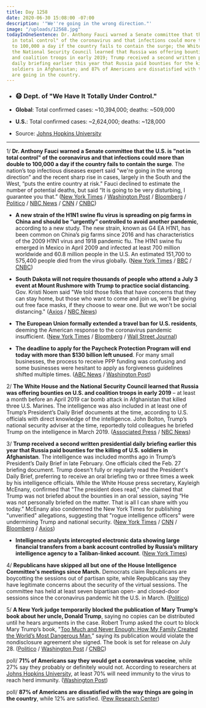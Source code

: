 ```yaml
---
title: Day 1258
date: 2020-06-30 15:08:00 -07:00
description: '"We''re going in the wrong direction."'
image: "/uploads/12568.jpg"
todayInOneSentence: Dr. Anthony Fauci warned a Senate committee that the U.S. is "not
  in total control" of the coronavirus and that infections could more than double
  to 100,000 a day if the country fails to contain the surge; the White House and
  the National Security Council learned that Russia was offering bounties on U.S.
  and coalition troops in early 2019; Trump received a second written presidential
  daily briefing earlier this year that Russia paid bounties for the killing of U.S.
  soldiers in Afghanistan; and 87% of Americans are dissatisfied with the way things
  are going in the country.
---
```


* ### 😷 Dept. of "We Have It Totally Under Control."

* **Global**: Total confirmed cases: \~10,394,000; deaths: \~509,000

* **U.S.**: Total confirmed cases: \~2,624,000; deaths: \~128,000

* Source: [Johns Hopkins University](https://coronavirus.jhu.edu/map.html)

---

1/ **Dr. Anthony Fauci warned a Senate committee that the U.S. is "not in total control" of the coronavirus and that infections could more than double to 100,000 a day if the country fails to contain the surge**. The nation’s top infectious diseases expert said "we're going in the wrong direction” and the recent sharp rise in cases, largely in the South and the West, “puts the entire country at risk." Fauci declined to estimate the number of potential deaths, but said “It is going to be very disturbing, I guarantee you that.”
\([New York Times](https://www.nytimes.com/2020/06/30/world/coronavirus-updates.html#link-72d9102c) / [Washington Post](https://www.washingtonpost.com/nation/2020/06/30/coronavirus-live-updates-us/) / [Bloomberg](https://www.bloomberg.com/news/articles/2020-06-30/fda-issues-vaccine-guidance-as-fauci-balances-hope-with-realism?srnd=premium&sref=MIBMEEoj) / [Politico](https://www.politico.com/news/2020/06/30/trump-officials-some-states-skipped-reopening-guidelines-345464) / [NBC News](https://www.nbcnews.com/health/health-news/fauci-covid-19-cases-could-swell-100-000-day-if-n1232526) / [CNN](https://www.cnn.com/politics/live-news/covid-19-school-work-reopening-testimony-06-30-20/h_cc7cf09eae87064e72f75af30984acd3) / [CNBC](https://www.cnbc.com/2020/06/30/fauci-says-us-coronavirus-outbreak-is-going-to-be-very-disturbing-could-top-100000-cases-a-day.html))

* **A new strain of the H1N1 swine flu virus is spreading on pig farms in China and should be “urgently” controlled to avoid another pandemic**, according to a new study. The new strain, known as G4 EA H1N1, has been common on China’s pig farms since 2016 and has characteristics of the 2009 H1N1 virus and 1918 pandemic flu. The H1N1 swine flu emerged in Mexico in April 2009 and infected at least 700 million worldwide and 60.8 million people in the U.S. An estimated 151,700 to 575,400 people died from the virus globally. ([New York Times](https://www.nytimes.com/2020/06/30/world/asia/h1n1-swine-flu-virus-china-pig.html) / [BBC](https://www.bbc.com/news/health-53218704) / [CNBC](https://www.cnbc.com/2020/06/30/dr-anthony-fauci-says-new-virus-in-china-has-traits-of-2009-h1n1-and-1918-pandemic-flu.html))

* **South Dakota will not require thousands of people who attend a July 3 event at Mount Rushmore with Trump to practice social distancing**. Gov. Kristi Noem said "We told those folks that have concerns that they can stay home, but those who want to come and join us, we'll be giving out free face masks, if they choose to wear one. But we won't be social distancing." ([Axios](https://www.axios.com/south-dakota-governor-social-distancing-trump-event-c20b93b8-0177-4ac5-bc88-9e6bf1a31d72.html) / [NBC News](https://www.nbcnews.com/politics/politics-news/s-dakota-gov-noem-says-we-will-not-be-social-n1232507))

* **The European Union formally extended a travel ban for U.S. residents**, deeming the American response to the coronavirus pandemic insufficient. ([New York Times](https://www.nytimes.com/2020/06/30/world/europe/eu-reopening-blocks-us-travelers.html) / [Bloomberg](https://www.bloomberg.com/news/articles/2020-06-30/europe-extends-block-on-u-s-travelers-over-coronavirus-concerns?srnd=premium&sref=MIBMEEoj) / [Wall Street Journal](https://www.wsj.com/articles/eu-opens-up-to-some-travelers-but-not-americans-11593524652))

* **The deadline to apply for the Paycheck Protection Program will end today with more than $130 billion left unused**. For many small businesses, the process to receive PPP funding was confusing and some businesses were hesitant to apply as forgiveness guidelines shifted multiple times. ([ABC News](https://abcnews.go.com/Politics/day-small-businesses-apply-ppp-134b-remains-emergency/story?id=71529975) / [Washington Post](https://www.washingtonpost.com/business/2020/06/30/paycheck-protection-program/))

2/ **The White House and the National Security Council learned that Russia was offering bounties on U.S. and coalition troops in early 2019** – at least a month before an April 2019 car bomb attack in Afghanistan that killed three U.S. Marines. The intelligence was also included in at least one of Trump’s President’s Daily Brief documents at the time, according to U.S. officials with direct knowledge of the intelligence. John Bolton, Trump’s national security adviser at the time, reportedly told colleagues he briefed Trump on the intelligence in March 2019. ([Associated Press](https://apnews.com/425e43fa0ffdd6e126c5171653ec47d1) / [NBC News](https://www.nbcnews.com/news/us-news/white-house-learned-russian-bounty-intelligence-early-2019-n1232565))

3/ **Trump received a second written presidential daily briefing earlier this year that Russia paid bounties for the killing of U.S. soldiers in Afghanistan**. The intelligence was included months ago in Trump’s President’s Daily Brief in late February. One officials cited the Feb. 27 briefing document. Trump doesn't fully or regularly read the President's Daily Brief, preferring to receive an oral briefing two or three times a week by his intelligence officials. While the White House press secretary, Kayleigh McEnany, confirmed that "The president does read," she claimed that Trump was not briefed about the bounties in an oral session, saying “He was not personally briefed on the matter. That is all I can share with you today.” McEnany also condemned the New York Times for publishing "unverified" allegations, suggesting that "rogue intelligence officers" were undermining Trump and national security. ([New York Times](https://www.nytimes.com/2020/06/29/us/politics/russian-bounty-trump.html) / [CNN](https://edition.cnn.com/2020/06/29/politics/russia-bounties-presidential-daily-briefing) / [Bloomberg](https://www.bloomberg.com/news/articles/2020-06-30/trump-stirs-new-alarm-over-russia-by-dismissing-bounty-claims?sref=MIBMEEoj) / [Axios](https://www.axios.com/kayleigh-mcenany-new-york-times-russia-bounties-905016bb-6127-4708-8a4a-2c30fe0a2960.html))

* **Intelligence analysts intercepted electronic data showing large financial transfers from a bank account controlled by Russia’s military intelligence agency to a Taliban-linked account**. ([New York Times](https://www.nytimes.com/2020/06/30/us/politics/russian-bounties-afghanistan-intelligence.html))

4/ **Republicans have skipped all but one of the House Intelligence Committee's meetings since March.** Democrats claim Republicans are boycotting the sessions out of partisan spite, while Republicans say they have legitimate concerns about the security of the virtual sessions. The committee has held at least seven bipartisan open- and closed-door sessions since the coronavirus pandemic hit the U.S. in March. ([Politico](https://www.politico.com/news/2020/06/29/republicans-house-intelligence-345212))

5/ **A New York judge temporarily blocked the publication of Mary Trump’s book about her uncle, Donald Trump**, saying no copies can be distributed until he hears arguments in the case. Robert Trump asked the court to block Mary Trump’s book, "[Too Much and Never Enough: How My Family Created the World’s Most Dangerous Man](https://amzn.to/3eMTVlT),” saying its publication would violate the nondisclosure agreement she signed. The book is set for release on July 28. ([Politico](https://www.politico.com/news/2020/06/30/judge-blocks-release-of-book-by-trumps-niece-345577) / [Washington Post](https://www.washingtonpost.com/politics/publication-of-explosive-tell-all-book-by-trumps-niece-temporarily-blocked-by-new-york-state-judge/2020/06/30/f69e25e0-baf9-11ea-86d5-3b9b3863273b_story.html) / [CNBC](https://www.cnbc.com/2020/06/30/judge-orders-mary-trump-to-explain-why-her-tell-all-shouldnt-be-barred-from-publication.html))

poll/ **71% of Americans say they would get a coronavirus vaccine**, while 27% say they probably or definitely would not. According to researchers at [Johns Hopkins University](https://www.jhsph.edu/covid-19/articles/achieving-herd-immunity-with-covid19.html), at least 70% will need immunity to the virus to reach herd immunity. ([Washington Post](https://www.washingtonpost.com/health/7-in-10-americans-would-be-likely-to-get-a-coronavirus-vaccine-a-post-abc-poll-finds/2020/06/01/4d1f8f68-a429-11ea-bb20-ebf0921f3bbd_story.html))

poll/ **87% of Americans are dissatisfied with the way things are going in the country**, while 12% are satisfied. ([Pew Research Center](https://www.people-press.org/2020/06/30/publics-mood-turns-grim-trump-trails-biden-on-most-personal-traits-major-issues/))